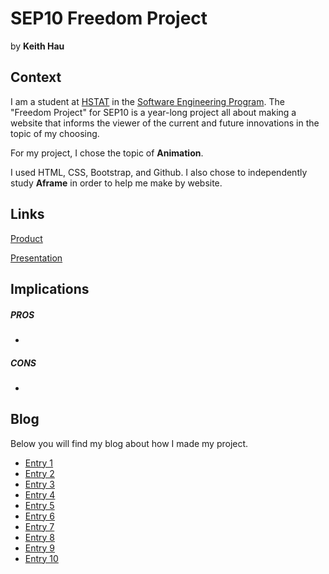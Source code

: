 # SEP10 Freedom Project
by **Keith Hau**

## Context
I am a student at [HSTAT](https://www.hstat.org/) in the [Software Engineering Program](https://hstatsep.github.io/). The "Freedom Project" for SEP10 is a year-long project all about making a website that informs the viewer of the current and future innovations in the topic of my choosing.

For my project, I chose the topic of **Animation**. 

I used HTML, CSS, Bootstrap, and Github. I also chose to independently study **Aframe** in order to help me make by website.

## Links

[Product](https://keithh9704.github.io/sep10-freedom-project/)

[Presentation](https://docs.google.com/presentation/d/1UXiFxFk7Ry688JfwIaKWPsnIpOsqpvgscL0ZG3oBrEw/edit#slide=id.p)

## Implications
##### PROS
* 
##### CONS
* 


## Blog
Below you will find my blog about how I made my project.

* [Entry 1](blog/entry01.md)
* [Entry 2](blog/entry02.md)
* [Entry 3](blog/entry03.md)
* [Entry 4](blog/entry04.md)
* [Entry 5](blog/entry05.md)
* [Entry 6](blog/entry06.md)
* [Entry 7](blog/entry07.md)
* [Entry 8](blog/entry08.md)
* [Entry 9](blog/entry09.md)
* [Entry 10](blog/entry10.md)
